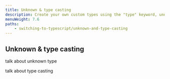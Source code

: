 ```yaml
---
title: Unknown & type casting
description: Create your own custom types using the "type" keyword, understand the "void" type, and learn how to write custom function types.
menuWeight: 7.6
paths:
    - switching-to-typescript/unknown-and-type-casting
---
```


## [](#unknown-and-type-casting) Unknown & type casting

talk about unknown type

talk about type casting
